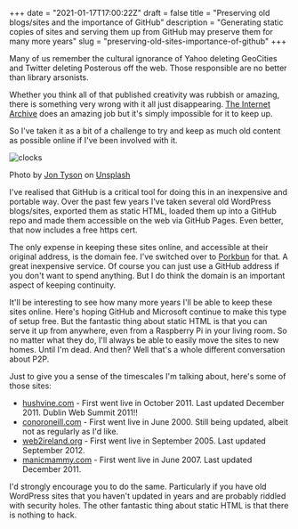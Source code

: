 +++
date = "2021-01-17T17:00:22Z"
draft = false
title = "Preserving old blogs/sites and the importance of GitHub"
description = "Generating static copies of sites and serving them up from GitHub may preserve them for many more years"
slug = "preserving-old-sites-importance-of-github"
+++

Many of us remember the cultural ignorance of Yahoo deleting GeoCities and Twitter deleting Posterous off the web. Those responsible are no better than library arsonists. 

Whether you think all of that published creativity was rubbish or amazing, there is something very wrong with it all just disappearing. [The Internet Archive](https://archive.org/) does an amazing job but it's simply impossible for it to keep up.

So I've taken it as a bit of a challenge to try and keep as much old content as possible online if I've been involved with it.

![clocks](/images/2021/01/clocks.jpg)

<span>Photo by <a href="https://unsplash.com/@jontyson?utm_source=unsplash&amp;utm_medium=referral&amp;utm_content=creditCopyText">Jon Tyson</a> on <a href="https://unsplash.com/s/photos/old?utm_source=unsplash&amp;utm_medium=referral&amp;utm_content=creditCopyText">Unsplash</a></span>


I've realised that GitHub is a critical tool for doing this in an inexpensive and portable way. Over the past few years I've taken several old WordPress blogs/sites, exported them as static HTML, loaded them up into a GitHub repo and made them accessible on the web via GitHub Pages. Even better, that now includes a free https cert.

The only expense in keeping these sites online, and accessible at their original address, is the domain fee. I've switched over to [Porkbun](https://porkbun.com) for that. A great inexpensive service. Of course you can just use a GitHub address if you don't want to spend anything. But I do think the domain is an important aspect of keeping continuity.

It'll be interesting to see how many more years I'll be able to keep these sites online. Here's hoping GitHub and Microsoft continue to make this type of setup free. But the fantastic thing about static HTML is that you can serve it up from anywhere, even from a Raspberry Pi in your living room. So no matter what they do, I'll always be able to easily move the sites to new homes. Until I'm dead. And then? Well that's a whole different conversation about P2P.

Just to give you a sense of the timescales I'm talking about, here's some of those sites:

* [hushvine.com](https://[hushvine.com) - First went live in October 2011. Last updated December 2011. Dublin Web Summit 2011!!
* [conoroneill.com](https://conoroneill.com) - First went live in June 2000. Still being updated, albeit not as regularly as I'd like.
* [web2ireland.org](https://web2ireland.org) - First went live in September 2005. Last updated September 2012.
* [manicmammy.com](https://manicmammy.com) - First went live in June 2007. Last updated December 2011.

I'd strongly encourage you to do the same. Particularly if you have old WordPress sites that you haven't updated in years and are probably riddled with security holes. The other fantastic thing about static HTML is that there is nothing to hack.


